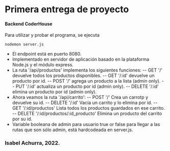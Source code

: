# Primera entrega de proyecto

#### Backend CoderHouse

Para utilizar y probar el programa, se ejecuta

```
nodemon server.js
```

- El endpoint está en puerto 8080.
- Implementado en servidor de aplicación basado en la plataforma Node.js y el módulo express.
- La ruta '/api/productos' implementa los siguientes funciones:
  -- GET '/' devuelve todos los productos disponibles.
  -- GET '/:id' devuelve un producto por id.
  -- POST '/' agrega un producto a la lista (admin only).
  -- PUT '/:id' actualiza un producto por id (admin only).
  -- DELETE '/:id' elimina un producto por id (admin only).
- Ahora veamos la ruta '/api/carrito':
  -- POST '/' Crea un carrotp y devuelve su id.
  -- DELETE '/:id' Vacía un carrito y lo elimina por id.
  -- GET '/:id/productos' Lista todos los productos guardados en ese carrito.
  -- DELETE '/:id/productos/:id_producto' Elimina un producto del carrito por su id.
- Variable booleana de admin para usuario true or false para llegar a las rutas que son sólo admin, está hardcodeada en server.js.

### Isabel Achurra, 2022.
